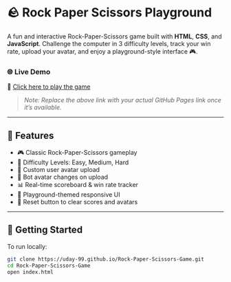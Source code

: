 # 🪨 Rock Paper Scissors Playground

A fun and interactive Rock-Paper-Scissors game built with **HTML**, **CSS**, and **JavaScript**. Challenge the computer in 3 difficulty levels, track your win rate, upload your avatar, and enjoy a playground-style interface 🎮.

### 🌐 Live Demo
🔗 [Click here to play the game](https://uday-99.github.io/Rock-Paper-Scissors-Game)

> _Note: Replace the above link with your actual GitHub Pages link once it’s available._

---

## 📸 Features

- 🎮 Classic Rock-Paper-Scissors gameplay
- 🧠 Difficulty Levels: Easy, Medium, Hard
- 🧍 Custom user avatar upload
- 🤖 Bot avatar changes on upload
- 📊 Real-time scoreboard & win rate tracker
- 🎨 Playground-themed responsive UI
- 🔄 Reset button to clear scores and avatars

---

## 🚀 Getting Started

To run locally:

```bash
git clone https://uday-99.github.io/Rock-Paper-Scissors-Game.git 
cd Rock-Paper-Scissors-Game
open index.html
